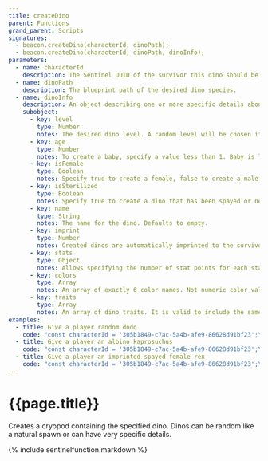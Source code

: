 ```yaml
---
title: createDino
parent: Functions
grand_parent: Scripts
signatures:
  - beacon.createDino(characterId, dinoPath);
  - beacon.createDino(characterId, dinoPath, dinoInfo);
parameters:
  - name: characterId
    description: The Sentinel UUID of the survivor this dino should be given to.
  - name: dinoPath
    description: The blueprint path of the desired dino species.
  - name: dinoInfo
    description: An object describing one or more specific details about the dino to create.
    subobject:
      - key: level
        type: Number
        notes: The desired dino level. A random level will be chosen if ommitted.
      - key: age
        type: Number
        notes: To create a baby, specify a value less than 1. Baby is less than 0.1, juvenille is less than 0.5, and adolescent is less than 1. The default is 1.
      - key: isFemale
        type: Boolean
        notes: Specify true to create a female, false to create a male. Default is random. It is possible to use this to assign gender to a dino that does not normally have a gender.
      - key: isSterilized
        type: Boolean
        notes: Specify true to create a dino that has been spayed or neutered. Default is false.
      - key: name
        type: String
        notes: The name for the dino. Defaults to empty.
      - key: imprint
        type: Number
        notes: Created dinos are automatically imprinted to the survivor they are given to. This 0-1 number specifies the amount of imprinting quality. Defaults to 0.
      - key: stats
        type: Object
        notes: Allows specifying the number of stat points for each stat. Ark stat points are capped at 255. Attempting to send a value less than 0 or greater than 255 will trigger an exception. Valid keys are `0`, `health`, `1`, `stamina`, `2`, `torpor`, `3`, `oxygen`, `4`, `food`, `5`, `water`, `6`, `temperature`, `temp`, `7`, `weight`, `8`, `melee`, `9`, `speed`, `10`, `fortitude`, `fort`, `11`, `crafting`, `crafting_speed`, `craft`, `craftingSpeed`, `craft_speed`, `craftSpeed`. Yes, there is a lot of overlap in this list. This is to allow for human errors.
      - key: colors
        type: Array
        notes: An array of exactly 6 color names. Not numeric color values. Full color list is available at [usebeacon.app](https://usebeacon.app/Games/ArkSA/Colors){:target="_blank"}. Use the values from the Official Name column.
      - key: traits
        type: Array
        notes: An array of dino traits. It is valid to include the same trait multiple times. Full trait list is available at [usebeacon.app](https://usebeacon.app/Games/ArkSA/Traits){:target="_blank"}. Use the values from the Official Name column.
examples:
  - title: Give a player random dodo
    code: "const characterId = '305b1849-c7ac-5a4b-afe9-86628d91bf23';\nconst dinoPath = '/Game/PrimalEarth/Dinos/Dodo/Dodo_Character_BP.Dodo_Character_BP';\nbeacon.createDino(characterId, dinoPath);"
  - title: Give a player an albino kaprosuchus
    code: "const characterId = '305b1849-c7ac-5a4b-afe9-86628d91bf23';\nconst dinoPath = '/Game/PrimalEarth/Dinos/Kaprosuchus/Kaprosuchus_Character_BP.Kaprosuchus_Character_BP';\nconst dinoInfo = {\n  colors: [\n    'White',\n    'White',\n    'White',\n    'White',\n    'White',\n    'White',\n  ],\n};\nbeacon.createDino(characterId, dinoPath, dinoInfo);"
  - title: Give a player an imprinted spayed female rex
    code: "const characterId = '305b1849-c7ac-5a4b-afe9-86628d91bf23';\nconst dinoPath = '/Game/PrimalEarth/Dinos/Rex/Rex_Character_BP.Rex_Character_BP';\nconst dinoInfo = {\n  isFemale: true,\n  isSterilized: true,\n  imprint: 1.0,\n};\nbeacon.createDino(characterId, dinoPath, dinoInfo);"
---
```

# {{page.title}}

Creates a cryopod containing the specified dino. Dinos can be random like a natural spawn or can have very specific details.

{% include sentinelfunction.markdown %}
